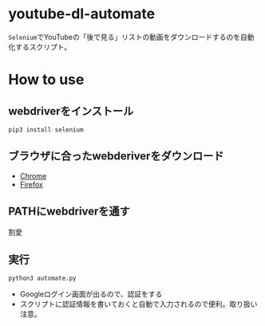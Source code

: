 # youtube-dl-automate
`Selenium`でYouTubeの「後で見る」リストの動画をダウンロードするのを自動化するスクリプト。

# How to use

## webdriverをインストール
```
pip3 install selenium
```

## ブラウザに合ったwebderiverをダウンロード

- [Chrome](https://sites.google.com/a/chromium.org/chromedriver/)
- [Firefox](https://github.com/mozilla/geckodriver/)


## PATHにwebdriverを通す
割愛


## 実行
```
python3 automate.py
```
-  Googleログイン画面が出るので、認証をする
-  スクリプトに認証情報を書いておくと自動で入力されるので便利。取り扱い注意。
